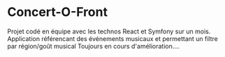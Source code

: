 # Concert-O-Front
Projet codé en équipe avec les technos React et Symfony sur un mois.
Application référencant des événements musicaux et permettant un filtre par région/goût musical
Toujours en cours d'amélioration....
